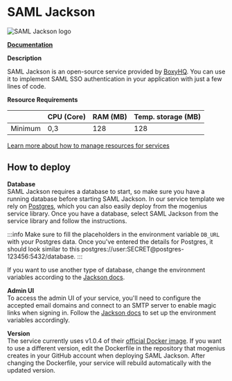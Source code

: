 ﻿# SAML Jackson

![SAML Jackson logo](https://api.mogenius.com/file/id/2d93c4d9-a322-44da-bf7b-0d7b3a6bfe9d)

**[Documentation](https://boxyhq.com/docs/jackson/overview)**  

**Description**

SAML Jackson is an open-source service provided by [BoxyHQ](https://boxyhq.com/). You can use it to implement SAML SSO authentication in your application with just a few lines of code.  

**Resource Requirements**

||CPU (Core)|RAM (MB)  |Temp. storage (MB)|
|--|--|--|--|
| Minimum | 0,3 | 128 | 128 |

[Learn more about how to manage resources for services](./../../cloud-management/resource-management.md)

## How to deploy  
**Database**  
SAML Jackson requires a database to start, so make sure you have a running database before starting SAML Jackson. In our service template we rely on [Postgres](../databases/postgresql.md), which you can also easily deploy from the mogenius service library. Once you have a database, select SAML Jackson from the service library and follow the instructions.

:::info
Make sure to fill the placeholders in the environment variable `DB_URL` with your Postgres data. Once you've entered the details for Postgres, it should look similar to this postgres://user:SECRET@postgres-123456:5432/database.
:::

If you want to use another type of database, change the environment variables according to the [Jackson docs](https://boxyhq.com/docs/jackson/deploy/env-variables#database-configuration).

**Admin UI**  
To access the admin UI of your service, you'll need to configure the accepted email domains and connect to an SMTP server to enable magic links when signing in. Follow the [Jackson docs](https://boxyhq.com/docs/jackson/deploy/env-variables#admin-ui-configuration) to set up the environment variables accordingly.  

**Version**  
The service currently uses v1.0.4 of their [official Docker image](https://hub.docker.com/r/boxyhq/jackson). If you want to use a different version, edit the Dockerfile in the repository that mogenius creates in your GitHub account when deploying SAML Jackson. After changing the Dockerfile, your service will rebuild automatically with the updated version.

